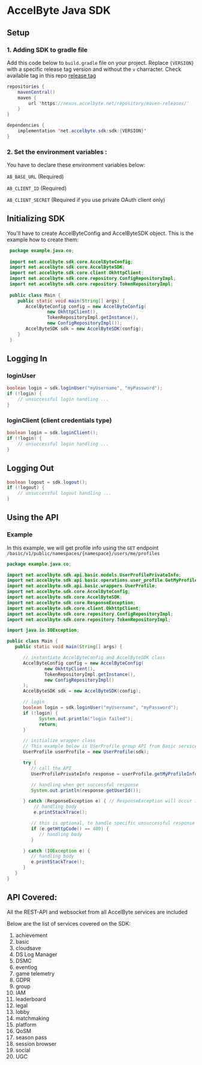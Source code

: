 # AccelByte Java SDK

## Setup

### 1. Adding SDK to gradle file

Add this code below to `build.gradle` file on your project.
Replace `{VERSION}` with a specific release tag version and without the `v` charracter.
Check available tag in this repo <a href="https://github.com/AccelByte/accelbyte-java-sdk/releases">release tag</a>
```java
repositories {
    mavenCentral()
    maven {
        url 'https://nexus.accelbyte.net/repository/maven-releases/'
    }
}

dependencies {
    implementation 'net.accelbyte.sdk:sdk:{VERSION}'
}
```

### 2. Set the environment variables :
You have to declare these environment variables below:

`AB_BASE_URL` (Required)

`AB_CLIENT_ID` (Required)

`AB_CLIENT_SECRET` (Required if you use private OAuth client only)


## Initializing SDK
You'll have to create AccelByteConfig and AccelByteSDK object. This is the example how to create them:
    
```java
 package example.java.co;
         
 import net.accelbyte.sdk.core.AccelByteConfig;
 import net.accelbyte.sdk.core.AccelByteSDK;
 import net.accelbyte.sdk.core.client.OkhttpClient;
 import net.accelbyte.sdk.core.repository.ConfigRepositoryImpl;
 import net.accelbyte.sdk.core.repository.TokenRepositoryImpl;
 
 public class Main {
    public static void main(String[] args) {
       AccelByteConfig config = new AccelByteConfig(
               new OkhttpClient(),
               TokenRepositoryImpl.getInstance(),
               new ConfigRepositoryImpl());
       AccelByteSDK sdk = new AccelByteSDK(config);
    }
 }
 ```

## Logging In

### loginUser

```java
boolean login = sdk.loginUser("myUsername", "myPassword");
if (!login) {
    // unsuccessful login handling ...  
}
```


### loginClient (client credentials type)

```java
boolean login = sdk.loginClient();
if (!login) {
    // unsuccessful login handling ...  
}
```

## Logging Out
```java
boolean logout = sdk.logout();
if (!logout) {
    // unsuccessful logout handling ...
}
```

## Using the API

### Example

In this example, we will get profile info using the `GET` endpoint `/basic/v1/public/namespaces/{namespace}/users/me/profiles`

```java
package example.java.co;

import net.accelbyte.sdk.api.basic.models.UserProfilePrivateInfo;
import net.accelbyte.sdk.api.basic.operations.user_profile.GetMyProfileInfo;
import net.accelbyte.sdk.api.basic.wrappers.UserProfile;
import net.accelbyte.sdk.core.AccelByteConfig;
import net.accelbyte.sdk.core.AccelByteSDK;
import net.accelbyte.sdk.core.ResponseException;
import net.accelbyte.sdk.core.client.OkhttpClient;
import net.accelbyte.sdk.core.repository.ConfigRepositoryImpl;
import net.accelbyte.sdk.core.repository.TokenRepositoryImpl;

import java.io.IOException;

public class Main {
   public static void main(String[] args) {

      // instantiate AccelByteConfig and AccelByteSDK class
      AccelByteConfig config = new AccelByteConfig(
              new OkhttpClient(),
              TokenRepositoryImpl.getInstance(),
              new ConfigRepositoryImpl()
      );
      AccelByteSDK sdk = new AccelByteSDK(config);

      // login
      boolean login = sdk.loginUser("myUsername", "myPassword");
      if (!login) {
            System.out.println("login failed");
            return;
      }

      // initialize wrapper class
      // This example below is UserProfile group API from Basic service
      UserProfile userProfile = new UserProfile(sdk);

      try {
         // call the API
         UserProfilePrivateInfo response = userProfile.getMyProfileInfo(new GetMyProfileInfo("accelbyte"));

         // handling when get successful response
         System.out.println(response.getUserId());

      } catch (ResponseException e) { // ResponseException will occur if get unsuccessful response (e.g : 400, 401 etc)
          // handling body
          e.printStackTrace();

         // this is optional, to handle specific unsuccessful response code
         if (e.getHttpCode() == 400) {
            // handling body
         }

      } catch (IOException e) {
         // handling body
         e.printStackTrace();
      }
   }
}
```

## API Covered:
All the REST-API and websocket from all AccelByte services are included

Below are the list of services covered on the SDK:
1. achievement
2. basic
3. cloudsave
4. DS Log Manager
5. DSMC
6. eventlog
7. game telemetry
8. GDPR
9. group
10. IAM
11. leaderboard
12. legal
13. lobby
14. matchmaking
15. platform
16. QoSM
17. season pass
18. session browser
19. social
20. UGC
